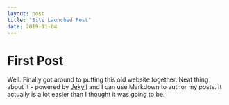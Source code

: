 ```yaml
---
layout: post
title: "Site Launched Post"
date: 2019-11-04
---
```


# First Post

Well. Finally got around to putting this old website together. Neat thing about it - powered by
 [Jekyll](http://jekyllrb.com) and I can use Markdown to author my posts. It actually is a lot easier than I thought it was going to be.
<!--more-->